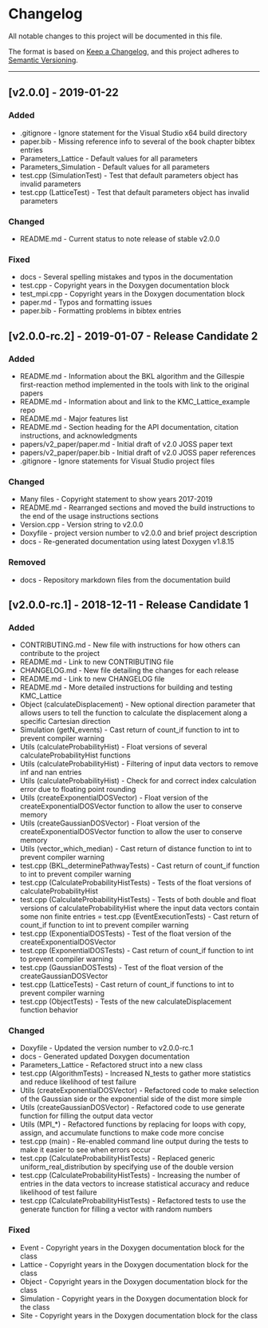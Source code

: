 # Changelog
All notable changes to this project will be documented in this file.

The format is based on [Keep a Changelog](https://keepachangelog.com/en/1.0.0/),
and this project adheres to [Semantic Versioning](https://semver.org/spec/v2.0.0.html).

--------------------------------------------------------------------------------------------------------------------------------

## [v2.0.0] - 2019-01-22

### Added
- .gitignore - Ignore statement for the Visual Studio x64 build directory
- paper.bib - Missing reference info to several of the book chapter bibtex entries
- Parameters_Lattice - Default values for all parameters
- Parameters_Simulation - Default values for all parameters
- test.cpp (SimulationTest) - Test that default parameters object has invalid parameters
- test.cpp (LatticeTest) - Test that default parameters object has invalid parameters

### Changed
- README.md - Current status to note release of stable v2.0.0

### Fixed
- docs - Several spelling mistakes and typos in the documentation
- test.cpp - Copyright years in the Doxygen documentation block
- test_mpi.cpp - Copyright years in the Doxygen documentation block
- paper.md - Typos and formatting issues
- paper.bib - Formatting problems in bibtex entries

## [v2.0.0-rc.2] - 2019-01-07 - Release Candidate 2

### Added
- README.md - Information about the BKL algorithm and the Gillespie first-reaction method implemented in the tools with link to the original papers
- README.md - Information about and link to the KMC_Lattice_example repo
- README.md - Major features list
- README.md - Section heading for the API documentation, citation instructions, and acknowledgments
- papers/v2_paper/paper.md - Initial draft of v2.0 JOSS paper text
- papers/v2_paper/paper.bib - Initial draft of v2.0 JOSS paper references
- .gitignore - Ignore statements for Visual Studio project files

### Changed
- Many files - Copyright statement to show years 2017-2019
- README.md - Rearranged sections and moved the build instructions to the end of the usage instructions sections
- Version.cpp - Version string to v2.0.0
- Doxyfile - project version number to v2.0.0 and brief project description
- docs - Re-generated documentation using latest Doxygen v1.8.15

### Removed
- docs - Repository markdown files from the documentation build

## [v2.0.0-rc.1] - 2018-12-11 - Release Candidate 1

### Added
- CONTRIBUTING.md - New file with instructions for how others can contribute to the project
- README.md - Link to new CONTRIBUTING file
- CHANGELOG.md - New file detailing the changes for each release
- README.md - Link to new CHANGELOG file
- README.md - More detailed instructions for building and testing KMC_Lattice
- Object (calculateDisplacement) - New optional direction parameter that allows users to tell the function to calculate the displacement along a specific Cartesian direction
- Simulation (getN_events) - Cast return of count_if function to int to prevent compiler warning
- Utils (calculateProbabilityHist) - Float versions of several calculateProbabilityHist functions
- Utils (calculateProbabilityHist) - Filtering of input data vectors to remove inf and nan entries
- Utils (calculateProbabilityHist) - Check for and correct index calculation error due to floating point rounding
- Utils (createExponentialDOSVector) - Float version of the createExponentialDOSVector function to allow the user to conserve memory
- Utils (createGaussianDOSVector) - Float version of the createExponentialDOSVector function to allow the user to conserve memory
- Utils (vector_which_median) - Cast return of distance function to int to prevent compiler warning
- test.cpp (BKL_determinePathwayTests) - Cast return of count_if function to int to prevent compiler warning
- test.cpp (CalculateProbabilityHistTests) - Tests of the float versions of calculateProbabilityHist
- test.cpp (CalculateProbabilityHistTests) - Tests of both double and float versions of calculateProbabilityHist where the input data vectors contain some non finite entries
= test.cpp (EventExecutionTests) - Cast return of count_if function to int to prevent compiler warning
- test.cpp (ExponentialDOSTests) - Test of the float version of the createExponentialDOSVector
- test.cpp (ExponentialDOSTests) - Cast return of count_if function to int to prevent compiler warning
- test.cpp (GaussianDOSTests) - Test of the float version of the createGaussianDOSVector
- test.cpp (LatticeTests) - Cast return of count_if functions to int to prevent compiler warning
- test.cpp (ObjectTests) - Tests of the new calculateDisplacement function behavior

### Changed
- Doxyfile - Updated the version number to v2.0.0-rc.1
- docs - Generated updated Doxygen documentation
- Parameters_Lattice - Refactored struct into a new class
- test.cpp (AlgorithmTests) - Increased N_tests to gather more statistics and reduce likelihood of test failure
- Utils (createExponentialDOSVector) - Refactored code to make selection of the Gaussian side or the exponential side of the dist more simple
- Utils (createGaussianDOSVector) - Refactored code to use generate function for filling the output data vector
- Utils (MPI_*) - Refactored functions by replacing for loops with copy, assign, and accumulate functions to make code more concise
- test.cpp (main) - Re-enabled command line output during the tests to make it easier to see when errors occur
- test.cpp (CalculateProbabilityHistTests) - Replaced generic uniform_real_distribution by specifying use of the double version
- test.cpp (CalculateProbabilityHistTests) - Increasing the number of entries in the data vectors to increase statistical accuracy and reduce likelihood of test failure
- test.cpp (CalculateProbabilityHistTests) - Refactored tests to use the generate function for filling a vector with random numbers

### Fixed
- Event - Copyright years in the Doxygen documentation block for the class
- Lattice - Copyright years in the Doxygen documentation block for the class
- Object - Copyright years in the Doxygen documentation block for the class
- Simulation - Copyright years in the Doxygen documentation block for the class
- Site - Copyright years in the Doxygen documentation block for the class
